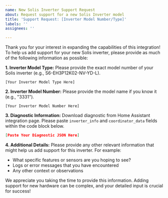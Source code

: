 ```yaml
---
name: New Solis Inverter Support Request
about: Request support for a new Solis Inverter model
title: 'Support Request: [Inverter Model Number/Type]'
labels: ''
assignees: ''

---
```


Thank you for your interest in expanding the capabilities of this integration! To help us add support for your new Solis inverter, please provide as much of the following information as possible:

**1. Inverter Model Type:**
Please provide the exact model number of your Solis inverter (e.g., S6-EH3P12K02-NV-YD-L).

```
[Your Inverter Model Type Here]
```

**2. Inverter Model Number:**
Please provide the model name if you know it (e.g., "3331").

```
[Your Inverter Model Number Here]
```

**3. Diagnostic Information:**
Download diagnostic from Home Assistant integration page. Please paste `inverter_info` and `coordinator_data` fields within the code block below.

```json
[Paste Your Diagnostic JSON Here]
```

**4. Additional Details:**
Please provide any other relevant information that might help us add support for this inverter. For example:

- What specific features or sensors are you hoping to see?
- Logs or error messages that you have encountered
- Any other context or observations

We appreciate you taking the time to provide this information. Adding support for new hardware can be complex, and your detailed input is crucial for success!
